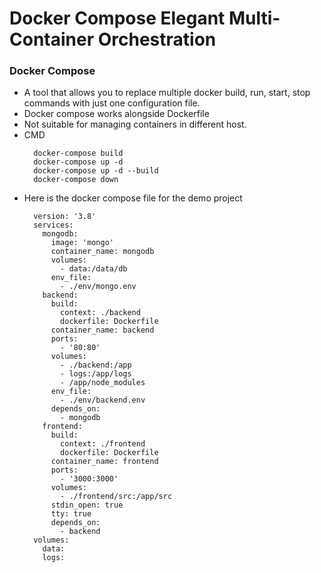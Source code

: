 # Docker Compose Elegant Multi-Container Orchestration

### Docker Compose
  - A tool that allows you to replace multiple docker build, run, start, stop commands with just one configuration file.
  - Docker compose works alongside Dockerfile
  - Not suitable for managing containers in different host.
  - CMD
    ```
      docker-compose build
      docker-compose up -d
      docker-compose up -d --build
      docker-compose down
    ```
  - Here is the docker compose file for the demo project
    ```
      version: '3.8'
      services:
        mongodb:
          image: 'mongo'
          container_name: mongodb
          volumes:
            - data:/data/db
          env_file:
            - ./env/mongo.env
        backend:
          build:
            context: ./backend
            dockerfile: Dockerfile
          container_name: backend
          ports:
            - '80:80'
          volumes:
            - ./backend:/app 
            - logs:/app/logs 
            - /app/node_modules
          env_file:
            - ./env/backend.env
          depends_on:
            - mongodb
        frontend:
          build: 
            context: ./frontend
            dockerfile: Dockerfile
          container_name: frontend
          ports:
            - '3000:3000'
          volumes:
            - ./frontend/src:/app/src
          stdin_open: true
          tty: true
          depends_on:
            - backend
      volumes:
        data:
        logs:
    ```
